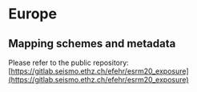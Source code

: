 # Europe

## Mapping schemes and metadata

Please refer to the public repository: [https://gitlab.seismo.ethz.ch/efehr/esrm20_exposure](https://gitlab.seismo.ethz.ch/efehr/esrm20_exposure)